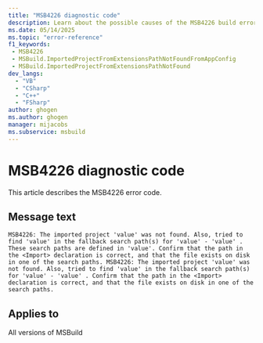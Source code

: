 ```yaml
---
title: "MSB4226 diagnostic code"
description: Learn about the possible causes of the MSB4226 build error, and get troubleshooting tips.
ms.date: 05/14/2025
ms.topic: "error-reference"
f1_keywords:
 - MSB4226
 - MSBuild.ImportedProjectFromExtensionsPathNotFoundFromAppConfig
 - MSBuild.ImportedProjectFromExtensionsPathNotFound
dev_langs:
  - "VB"
  - "CSharp"
  - "C++"
  - "FSharp"
author: ghogen
ms.author: ghogen
manager: mijacobs
ms.subservice: msbuild
---
```


# MSB4226 diagnostic code

<!-- :::ErrorDefinitionDescription::: -->
<!-- :::editable-content name="introDescription"::: -->
This article describes the MSB4226 error code.
<!-- :::editable-content-end::: -->

## Message text

`MSB4226: The imported project 'value' was not found. Also, tried to find 'value' in the fallback search path(s) for 'value' - 'value' . These search paths are defined in 'value'. Confirm that the path in the <Import> declaration is correct, and that the file exists on disk in one of the search paths.
MSB4226: The imported project 'value' was not found. Also, tried to find 'value' in the fallback search path(s) for 'value' - 'value' . Confirm that the path in the <Import> declaration is correct, and that the file exists on disk in one of the search paths.`

<!-- :::editable-content name="postOutputDescription"::: -->
<!--
{StrBegin="MSB4226: "}LOCALIZATION: <Import> should not be localized.

{StrBegin="MSB4226: "}LOCALIZATION: <Import> should not be localized.
-->
<!-- :::editable-content-end::: -->
<!-- :::ErrorDefinitionDescription-end::: -->

## Applies to

All versions of MSBuild
